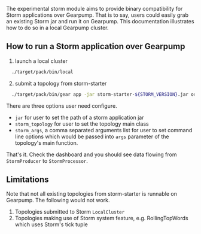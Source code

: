 The experimental storm module aims to provide binary compatibility for Storm applications over Gearpump. That is to say, users could easily grab an existing Storm jar and run it 
on Gearpump. This documentation illustrates how to do so in a local Gearpump cluster.

## How to run a Storm application over Gearpump 

  1. launch a local cluster

  ```bash
    ./target/pack/bin/local

  ```

  2. submit a topology from storm-starter

  ```bash
    ./target/pack/bin/gear app -jar storm-starter-${STORM_VERSION}.jar org.apache.gearpump.experiments.storm.StormRunner -storm_topology storm.starter.ExclamationTopology -storm_args exclamation
  
  ```
  
  There are three options user need configure. 
   * `jar` for user to set the path of a storm application jar
   * `storm_topology` for user to set the topology main class 
   * `storm_args`, a comma separated arguments list for user to set command line options which would be passed into `args` parameter of the topology's main function.
  
  That's it. Check the dashboard and you should see data flowing from `StormProducer` to `StormProcessor`.

## Limitations 

Note that not all existing topologies from storm-starter is runnable on Gearpump. The following would not work.

1. Topologies submitted to Storm `LocalCluster` 
2. Topologies making use of Storm system feature, e.g. RollingTopWords which uses Storm's tick tuple


